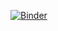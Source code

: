 [![Binder](https://mybinder.org/badge_logo.svg)](https://mybinder.org/v2/gh/https%3A%2F%2Fgithub.io%2Fssummerlin%2Fmy-first-binder/HEAD)

